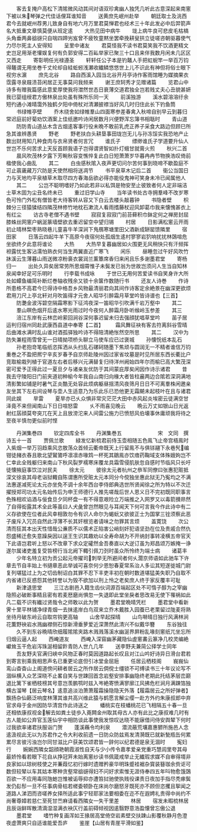 <!-- { "loadSidebar": true } -->
　　客去复掩户高松下清隂微风动其间对语双珍禽幽人独凭几听此古意深起来南窻下被以朱琴弹之代佳话俚耳谁知音
　　送黄庶先岷州赴举
　　朝廷取士及洮西君今去就岷州荐男儿致身自有地六月万里君莫惮君也经术三十年此发必中后羿箭声名大抵重文章慎莫便从班定逺
　　大热见田中病牛
　　垅上病牛良可悲皮毛枯槁头角垂两鼻谽谺只自喘四蹄屴岌曾不疲牧童黙坐罢牵挽耕叟拱立徒嗟咨朝驱暮使气力尽尔死主人安得知
　　呈里中诸友
　　君莫怪我不读书君莫笑我不饮酒更精文史岂足用渐老懽娱复何有负郭安得二百畆举家已聚三十口且来伴我数月闲未几区区又西走
　　寄彰明任光禄遵圣
　　轩轩任公子本是钓鼇人手把虹蜺竿一举百万钧得鼇谓无用坐巻千丈纶却自絓蚯蚓浅瀬收纎鳞悠悠世上儿不识此有神但将俗士眼下视穷水濵
　　庶先北谷
　　路自西溪入园当北谷开月亭诗作客雨馆睡为媒摘果衣霑露寻泉屐渍苔闲居正无事莫问我频来
　　谢王庶轲秀才见赠诸篇
　　览君山中诗多有赠我篇感此意爱厚使我将澘然世态日衰薄交道君独全岂若贱丈夫心丑貌甚妍我已婴组绶君方傲林泉出处虽有殊所乐同一天
　　前溪独游
　　溪水碧溶溶纡余短彴通小滩晴霭外独鹤夕阳中倚杖对清瀬披襟当好风几时归住此长下钓鱼筒
　　书绿帷亭壁
　　乔木绕舍如绿帷羣山四面寒参差春禽入秋啼自别早云到暮归常迟庭前好菊劝饮酒案上佳纸邀吟诗闲居数月兴便野浑忘簿书相聒时
　　青山道
　　防防青山道丛木含古烟逺客事行役未晩不敢前乳虎正养子采食大路边但顾巳所急其谁辨愚贤
　　野老
　　野老扶白头耕垦事田垅岂无儿与孙冻馁实我恐地产止数出财用知几种食肉与衣帛贤者何言冗
　　谁氏子
　　缥缈谁氏子学道要升仙人世岂不乐何苦求上天反首顾我语子岂得谓贤智如扑灯蛾甘就膏火煎
　　秋兴二首
　　晨风吹茂林夕露下芳畹秋容变憔悴复此白日短萧萧岁华暮冉冉节物换浩叹倚前楹使我心曲乱
　　其二
　　白虫感秋隂入夜声更切问尔苦何事到晓啼不歇盈庭不可止蓊薉藏万穴防是天使然相将送凋节
　　书平泉草木记后二首
　　衞公当国日力与天地均平泉植草木取尽四方春海岳欲必得亦能役鬼神可笑身未冷已闻属他人
　　其二
　　公岂不聪明嗜好乃如此若非以私饵是物安至止彼致者何人定非端洁士草木固为尘丑名终未已
　　重过旧学山寺
　　当年读书处古寺拥羣峰不改岁寒色可怜门外松有僧皆老大待客转从容又下白云去楼头敲暮钟
　　书隐者壁
　　枳棘分三径猿猱结四隣茂林修竹地枕石漱流人看雨搘藤杖迎风卸葛巾我来懐愧甚衣上有红尘
　　访古寺老僧不遇书壁
　　寂寂复寂寂门前苔藓积巾鉢定何之禅房封屈膝蛛丝网窻户蜗涎篆墙壁欲去重迟留空中望归锡
　　村居
　　日影满松窻云开雨初止晴林棃枣熟晓巷儿童喜牛羊深涧下鳬鴈寒塘里田父酒新成缾罂馈隣里
　　宿田家
　　日落云四起牛羊下高原今夜宿何处孤烟生逺村寥寥岩狖响扰扰林鵶喧危坐欲终夕此意将谁论
　　大热
　　大热早复暮幽居如火围更无风稍快只有汗频挥袒露忧生客沾濡怕熟衣何当生两翼直近广寒飞
　　闲乐
　　昼睡忽过午好风吹竹牀溪云生薄暮山雨送微凉粉裛衣裳润兰薰簟席香归来闲且乐多谢墨君堂
　　寄杨归一
　　出处久异矣居常劳所思烟霄惟子未鬓发已翁为世故岂须问人生当自知林泉闻幸好足可乐明时
　　行李载书成咏
　　于世已无用何苦爱读书自笑身许大所处如蟫鱼编简补断烂巻轴收残余又锁十余箧作数随行书
　　还友人诗巻
　　作诗所患格不高君今巳得诗中格吾乡风物最清丽君向其间作诗客定余絶景在幽深更欲烦君用刀尺上亭北轩对月吹笛得才元舍人昭华引醉霜月草堂吟皆诗谱也【三首】
　　防灔金波泻碧空隔霜寒影下征鸿夜深一笛昭华引吹满千岩万壑中
　　其二
　　羣山暝色烟开后逺水寒光雨过时今夜何人醉霜月卧听缑岭玉参差
　　其三
　　涪江东岸有云林峦岭萦回涧谷深何事迟留未归去强顔犹唱草堂吟
　　苖子居运判归宿州同赴武康西县道中奉寄【二首】
　　霜风舞征袂有客去符离斜谷雪晴后曲滩水满时乱山谁对酒孤驿独吟诗不得陪清絶怅然空所思
　　其二
　　汉中为防失兼程雨雪曾无一日晴拗项桥头聊立马使车应已过褒城
　　孙懐恱纸本乱石
　　孙老抱竒笔临纸恣挥洒从头扫乱石磥砢随墨下焦顽与圆润无一不精者谁信万钧重巻之不盈把熈宁辛亥岁春予自京师赴陵州因过家省坟墓是时见所居东西长衢比户竞取榆栽列植于官道左右者后移兴元满替复归待洋州阙始四年尔而榆巳高大繁茂深密可爱予正得此过一夏旦夕与诸亲友优防于其间蒙庇厚矣闲因作诗示诸君
　　昔我去守陵阳日门前夹道初种榆今年我自山南归向椽大者皆柱麄两边合隂若深洞满地清影繁如铺是时暑气正炎酷无处容此烦病躯昼揺清风夜筛月日日不可离羣株闲邀亲友坐其下左右间设琴与壶人生适意乃为乐此乐已恐他更无霜飇未起枝叶在且与诸君同此娱
　　旱雷
　　夏旱亦已乆众惧非常灾茫茫大田中赤风起炎埃密云徒满空甘泽竟不来但闻南山下日日喧怒雷
　　乆不雨喜见晚云
　　晩云万丈如银山日光返射红孱顔莫夸突兀在天上且放滂沱来人间雷公施力已愤怒风伯壊事休庸顽我将待之至夜半慎勿更似前时悭






　　丹渊集巻四
　　钦定四库全书
　　丹渊集巻五　　　　　　　宋　文同　撰诗五十一首
　　贾佩兰歌
　　緑发忆新梳君前侍玉壶相随五色鳯飞止帝宫梧鳯时入紫烟一举万羽趋乘风恣敖荡众首倾云衢帝既天上行留鳯不与俱铩翮下永巷髠编钳徒赭衣舂且歌北望鸑鷟呼凛凛赤喙鸩一杯死其鶵鳯亦饮瘖药鞠域支体殊娥姁岂不仁幸此全贱躯归来南山下秋风裂罗襦寒床覆龙具霜雪侵肌肤忽自感时节临风只长吁徒懐掖庭事饮泣对民夫
　　徐太元
　　彼徐太元者杭州之叅军同僚曰张惠犯赃抵深文徐哀其母老诣狱輙自陈谓惠所受赃太元本同分今傥独坐惠此狱无乃寃均之不满法惠遂减死论太元亦坐免不调十余年西台李侍郎典选世所贤闻徐之所为特以不次迁擢授郑司功太元名始传后为申王师德行人推先嗟哉后世人恩义日不完初既同职事言色殊相欢谄酒与佞食旦夕同杯盘一有不得意艰险立万端推之入网罗又以毒箭攅昻然了自得衒露其术全此等虽曰人犬彘曾岂然眼见与耳闻天下何可言我今作此诗中有二义存欲使在位者此风幸相敦勿令有识人命尔为蝎蚖又欲彼正士为国掌三铨须察此恶子废斥入冗员自然此浮薄不长其奸根览者请味之勿罪其言烦
　　盖寛饶
　　次公清而狂其本出天性惜哉公亷质不以儒术正陷害公峭刻奸犯语坚劲在位及贵戚合然仇怨盛稀迁愈失意躁戾因以逞王生识其趣劝以全寿命胡为不开纳封事转凌横五帝官天下此语岂君听上怒以不改章下求众定礭然金吾奏直以大逆订虽为郑昌颂万嫉掩一诤遂尔属诸吏羞复受笞榜行当北阙下輙引佩刀刭时虽众所怜终为端士病
　　诸葛丰
　　少年名特立初为贡公起元帝擢司刺举无所避间者何乆濶京师语如此驰车下许章去节自丰始上书擿章恶此举诚可喜奈何少恩恕春夏常系治人多讼其短遂徙城门尉复列堪猛过上为之切齿制诏白其罪不忍下丰吏丰初在朝时数道堪猛美失职乃自取不内省诸已反惑怨其他转誉以为毁不欲加以刑上怜之老矣庶人终于家反覆丰可耻
　　新津退思堂
　　三江古剧邑入籍生齿伙词源百端起区处不可惰子醇为之宰幽隐照必破断事精且密有若麦厯磨尚惧忽一失退即此堂坐戾者思改易无使下罹祸如此凡二载不识有纎过贤哉令之师敢以此为贺
　　墨君堂晩晴凭栏
　　墨君堂中看新霁十里平林铺净绿青烟一去抹逺岸白鸟双来立乔木戴胜入园蚕已老栗留过陇麦将熟坐待月破东岭云自取帘钩更高轴
　　山舍早起探晴
　　山鸟啭晴日独行风满林涧花薫野袂岩水溅幽襟侧石惊新滑垂萝爱近深萧然此清兴不似戴华簪
　　东谷独往
　　久不到东谷晩晴欣细履隂隂夹路木溅溅落溪水幽涎界屛粉乱喙刻窻纸兀坐忘所归烟云逼人起
　　西崦道友
　　西崦入深窅幽茅藏隐仙虗窻畵云篆净几校灵编絶巘耸玉干危岩泻珠涎相留飰青防人世凢几年
　　送李野夫兼简公择学士同年
　　吾友野夫官满归峡中风物正春时莫因道路起长叹且对江山吟好诗异日滑台君若到寄言别乘我相思声名已重更论底但引冰堂金屈巵
　　任居云栖枝阁
　　峩峩仙鸾山杳杳山上阁道傍问耕者居云之所作居云倜傥士缰锁不可缚读书三十年议论写不涸纵横入众艺深晓不止畧自笑与世踈回首念岩壑安排事幽隐终老期此托结茅层峦巅退比篱下雀栖枝榜其号意岂羡鹏鹗时兹入岑絶寄愤满寥廓江风拂危栏涧月满踈箔独横古溜琴【居云琴名】逺意追淡泊萧萧履霜操隐隐天外落【履霜居云之所好弹者】飘扬杂仙籁泛响度林薄其谁共高兴维此猿与鹤愿言解尘缨一赴方外约朱康叔郎中弃官求母于金州因防华清宫作此诗送之
　　蟠桃实在枝蟠桃花已飞相隔五十春一旦还相依康叔视金解去如粪土徒歩入嶤闗金州取其母古人亦有此比之康叔难几时有古人能如公弃官玉莲仙宇中相防谈此事使我发惊叹达晓不能寐借问侍安舆辇下何时过我欲率诸君扶服诣门贺
　　蓬溪蘓令均利泉
　　潜流蔽荒壤嘉惠鬰所施邑人念逺汲视此无以为苏君作之令大利收前遗一日防众防兹焉发清漪既已就新甃瓶缶何累累尽言彼污浊岂尔同甘滋比户获美饮颂君皆一辞何以纪君德是泉无涸时
　　寃妇行
　　婉婉西隣女韶顔艳朝霞淑性自天与少小传令嘉孝爱亲党重巧慧闾里夸其母最娇怜看若眼下花自从挣冠笄未始离窻纱读书佩箴戒举止无纎瑕求媒不自审得壻非良家如以琼树枝使之并蒹葭忆初行嫁时遗赠矜豪华明珠蹙袿裾杂寳装簮珈余赀讵可数但较辇以车其姑本寒种贪壑常谽谺得妇不问好求索惟无涯侍奉四五年呌物愈饿鵶百欲一不应用毒同虺虵岂惟被诟辱抑亦遭笞挝驰使执贱役课责日夜加手指尽秃瘃鬓发仍髟髿一旦不任事病骨枯若槎委顿卧在床尚尔磨怒牙既死亦不顾但恣攫且挐闻之道路人涕泗而咨嗟养女择所适此事宁轻耶家法要相委在迩不在遐娉礼贵得中尚约不尚奢尊嫜若慈仁至死甘苎麻请看西隣女一失干里差
　　林居
　　宿发未暇梳林居且辰诣鲜晖散清滴湿湿满衣袂仄行盖前碍倾视因逺翳野意浩盈懐曾忘傲公退
　　墨君堂
　　嗜竹种复画浑如王掾居高堂倚空岩素壁交扶踈山影覆秋静月色澄夜虚萧爽只自适谁能爱吾庐
　　鉴崖【山居有青崖平滑如鉴】

